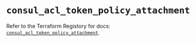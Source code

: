 # `consul_acl_token_policy_attachment`

Refer to the Terraform Registory for docs: [`consul_acl_token_policy_attachment`](https://www.terraform.io/docs/providers/consul/r/acl_token_policy_attachment).
